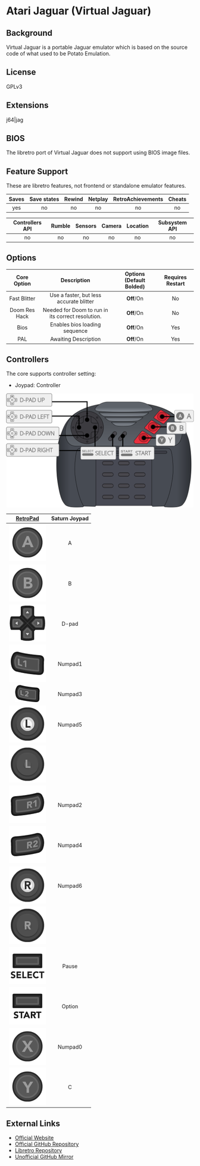 # Atari Jaguar (Virtual Jaguar)


## Background

Virtual Jaguar is a portable Jaguar emulator which is based on the source code of what used to be Potato Emulation.
## License

GPLv3

## Extensions

j64|jag

## BIOS

The libretro port of Virtual Jaguar does not support using BIOS image files.

## Feature Support

These are libretro features, not frontend or standalone emulator features.

| Saves | Save states | Rewind | Netplay | RetroAchievements | Cheats  |
|:-----:|:-----------:|:------:|:-------:|:-----------------:|:-------:|
|  yes  |      no     |   no   |   no    |         no        |   no    |

| Controllers API | Rumble | Sensors | Camera | Location | Subsystem API |
|:---------------:|:------:|:-------:|:------:|:--------:|:-------------:|
|       no       |   no   |    no   |   no   |    no    |       no      |

## Options

|   Core Option   |         Description                                                        | Options (Default Bolded) | Requires Restart |
|:---------------:|:--------------------------------------------------------------------------:|:------------------------:|:----------------:|
|   Fast Blitter  | Use a faster, but less accurate blitter         |        **Off**/On        |        No        |
| Doom Res Hack  |  Needed for Doom to run in its correct resolution.|         **Off**/On       | No              |
| Bios | Enables bios loading sequence| **Off**/On   | Yes              |
| PAL | Awaiting Description| **Off**/On   | Yes              |

## Controllers

The core supports controller setting:

* Joypad: Controller

![Atari_Jaguar_joypad_diagram](images\Controllers\Virtual-Jaguar_joypad.png)

|                      [RetroPad](RetroPad)                      |   Saturn Joypad   |
|:--------------------------------------------------------------:|:--------------:|
|        ![RetroPad_A](images/RetroPad/Retro_A_Round.png)        |        A       |
|        ![RetroPad_B](images/RetroPad/Retro_B_Round.png)        |        B       |
|        ![RetroPad_Dpad](images/RetroPad/Retro_Dpad.png)        |      D-pad     |
|          ![RetroPad_L1](images/RetroPad/Retro_L1.png)          |    Numpad1     |
|          ![RetroPad_L2](images/RetroPad/Retro_L2_Temp.png)     |    Numpad3     |
|          ![RetroPad_L3](images/RetroPad/Retro_L3.png)          |    Numpad5     |
|  ![RetroPad_Left_Stick](images/RetroPad/Retro_Left_Stick.png)  |                |
|          ![RetroPad_R1](images/RetroPad/Retro_R1.png)          |    Numpad2     |
|          ![RetroPad_R2](images/RetroPad/Retro_R2.png)          |    Numpad4     |
|          ![RetroPad_R3](images/RetroPad/Retro_R3.png)          |    Numpad6     |
| ![RetroPad_Right_Stick](images/RetroPad/Retro_Right_Stick.png) |                |
|      ![RetroPad_Select](images/RetroPad/Retro_Select.png)      |     Pause      |
|       ![RetroPad_Start](images/RetroPad/Retro_Start.png)       |     Option     |
|        ![RetroPad_X](images/RetroPad/Retro_X_Round.png)        |    Numpad0     |
|        ![RetroPad_Y](images/RetroPad/Retro_Y_Round.png)        |        C       |

## External Links

* [Official Website](https://icculus.org/virtualjaguar/)
* [Official GitHub Repository](http://shamusworld.gotdns.org/git/virtualjaguar)
* [Libretro Repository](https://github.com/libretro/virtualjaguar-libretro)
* [Unofficial GitHub Mirror](https://github.com/mirror/virtualjaguar)
